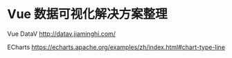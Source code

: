 # Vue 数据可视化解决方案整理

Vue DataV   http://datav.jiaminghi.com/

ECharts https://echarts.apache.org/examples/zh/index.html#chart-type-line